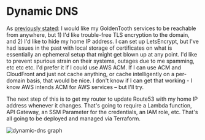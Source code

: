 # Dynamic DNS

As [previously stated](./033_terraform.md): I would like my GoldenTooth services to be reachable from anywhere, but 1) I'd like trouble-free TLS encryption to the domain, and 2) I'd like to hide my home IP address. I can set up LetsEncrypt, but I've had issues in the past with local storage of certificates on what is essentially an ephemeral setup that might get blown up at any point. I'd like to prevent spurious strain on their systems, outages due to me spamming, etc etc etc. I'd prefer it if I could use AWS ACM. If I can use ACM and CloudFront and just not cache anything, or cache intelligently on a per-domain basis, that would be nice. I don't know if I can get that working - I know AWS intends ACM for AWS services – but I'll try.

The next step of this is to get my router to update Route53 with my home IP address whenever it changes. That's going to require a Lambda function, API Gateway, an SSM Parameter for the credentials, an IAM role, etc. That's all going to be deployed and managed via Terraform.

![dynamic-dns graph](034_dynamic_dns_graphviz.svg)
